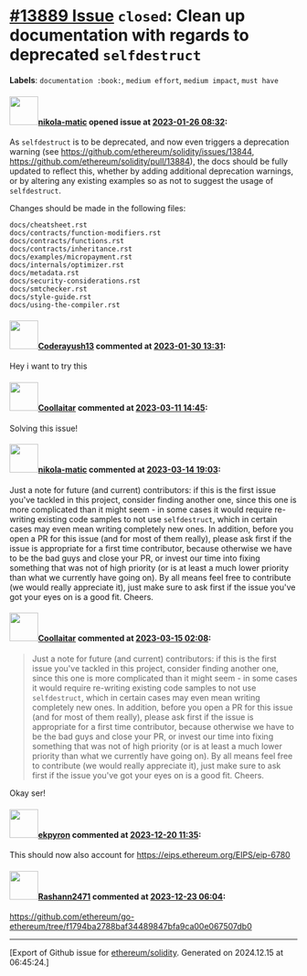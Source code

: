 # [\#13889 Issue](https://github.com/ethereum/solidity/issues/13889) `closed`: Clean up documentation with regards to deprecated `selfdestruct`
**Labels**: `documentation :book:`, `medium effort`, `medium impact`, `must have`


#### <img src="https://avatars.githubusercontent.com/u/4415530?u=dc3db70e8fbd03f92ca81ee173d57774ce61084d&v=4" width="50">[nikola-matic](https://github.com/nikola-matic) opened issue at [2023-01-26 08:32](https://github.com/ethereum/solidity/issues/13889):

As `selfdestruct` is to be deprecated, and now even triggers a deprecation warning (see https://github.com/ethereum/solidity/issues/13844, https://github.com/ethereum/solidity/pull/13884), the docs should be fully updated to reflect this, whether by adding additional deprecation warnings, or by altering any existing examples so as not to suggest the usage of `selfdestruct`.

Changes should be made in the following files:
```
docs/cheatsheet.rst
docs/contracts/function-modifiers.rst
docs/contracts/functions.rst
docs/contracts/inheritance.rst
docs/examples/micropayment.rst
docs/internals/optimizer.rst
docs/metadata.rst
docs/security-considerations.rst
docs/smtchecker.rst
docs/style-guide.rst
docs/using-the-compiler.rst
```

#### <img src="https://avatars.githubusercontent.com/u/97833681?v=4" width="50">[Coderayush13](https://github.com/Coderayush13) commented at [2023-01-30 13:31](https://github.com/ethereum/solidity/issues/13889#issuecomment-1408637505):

Hey i want to try this

#### <img src="https://avatars.githubusercontent.com/u/94162491?u=a7598341f3320781b17a40e3036cf6feba7f0223&v=4" width="50">[Coollaitar](https://github.com/Coollaitar) commented at [2023-03-11 14:45](https://github.com/ethereum/solidity/issues/13889#issuecomment-1464926518):

Solving this issue!

#### <img src="https://avatars.githubusercontent.com/u/4415530?u=dc3db70e8fbd03f92ca81ee173d57774ce61084d&v=4" width="50">[nikola-matic](https://github.com/nikola-matic) commented at [2023-03-14 19:03](https://github.com/ethereum/solidity/issues/13889#issuecomment-1468673036):

Just a note for future (and current) contributors: if this is the first issue you've tackled in this project, consider finding another one, since this one is more complicated than it might seem - in some cases it would require re-writing existing code samples to not use `selfdestruct`, which in certain cases may even mean writing completely new ones.
In addition, before you open a PR for this issue (and for most of them really), please ask first if the issue is appropriate for a first time contributor, because otherwise we have to be the bad guys and close your PR, or invest our time into fixing something that was not of high priority (or is at least a much lower priority than what we currently have going on).
By all means feel free to contribute (we would really appreciate it), just make sure to ask first if the issue you've got your eyes on is a good fit. Cheers.

#### <img src="https://avatars.githubusercontent.com/u/94162491?u=a7598341f3320781b17a40e3036cf6feba7f0223&v=4" width="50">[Coollaitar](https://github.com/Coollaitar) commented at [2023-03-15 02:08](https://github.com/ethereum/solidity/issues/13889#issuecomment-1469187039):

> Just a note for future (and current) contributors: if this is the first issue you've tackled in this project, consider finding another one, since this one is more complicated than it might seem - in some cases it would require re-writing existing code samples to not use `selfdestruct`, which in certain cases may even mean writing completely new ones. In addition, before you open a PR for this issue (and for most of them really), please ask first if the issue is appropriate for a first time contributor, because otherwise we have to be the bad guys and close your PR, or invest our time into fixing something that was not of high priority (or is at least a much lower priority than what we currently have going on). By all means feel free to contribute (we would really appreciate it), just make sure to ask first if the issue you've got your eyes on is a good fit. Cheers.

Okay ser!

#### <img src="https://avatars.githubusercontent.com/u/1347491?v=4" width="50">[ekpyron](https://github.com/ekpyron) commented at [2023-12-20 11:35](https://github.com/ethereum/solidity/issues/13889#issuecomment-1864323073):

This should now also account for https://eips.ethereum.org/EIPS/eip-6780

#### <img src="https://avatars.githubusercontent.com/u/135299126?v=4" width="50">[Rashann2471](https://github.com/Rashann2471) commented at [2023-12-23 06:04](https://github.com/ethereum/solidity/issues/13889#issuecomment-1868217101):

https://github.com/ethereum/go-ethereum/tree/f1794ba2788baf34489847bfa9ca00e067507db0


-------------------------------------------------------------------------------



[Export of Github issue for [ethereum/solidity](https://github.com/ethereum/solidity). Generated on 2024.12.15 at 06:45:24.]
